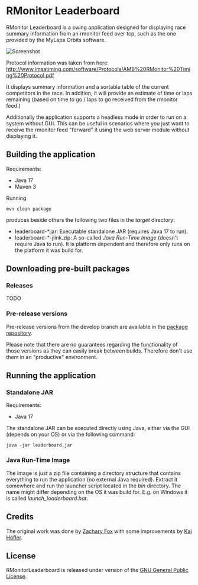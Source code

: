 RMonitor Leaderboard
====================

RMonitor Leaderboard is a swing application designed for displaying race summary information from an rmonitor feed over
tcp, such as the one provided by the MyLaps Orbits software.

![Screenshot](/docs/screenshot.png)

Protocol information was taken from here: http://www.imsatiming.com/software/Protocols/AMB%20RMonitor%20Timing%20Protocol.pdf

It displays summary information and a sortable table of the current competitors in the race. In addition, it will
provide an estimate of time or laps remaining (based on time to go / laps to go received from the rmonitor feed.)

Additionally the application supports a headless mode in order to run on a system without GUI. This can be useful in scenarios where you just want to receive the rmonitor feed "forward" it using the web server module without displaying it.

Building the application
------------------------

Requirements:
- Java 17
- Maven 3

Running

```
mvn clean package
```

produces beside others the following two files in the  _target_  directory:

- leaderboard-*.jar: Executable standalone JAR (requires Java 17 to run).
- leaderboard-*-jlink.zip: A so-called  _Java Run-Time Image_  (doesn't require Java to run). It is platform dependent and therefore only runs on the platform it was build for.

Downloading pre-built packages
------------------------------

### Releases

TODO

### Pre-release versions

Pre-release versions from the develop branch are available in the [package repository](https://github.com/bastianpaetzold/RMonitorLeaderboard/packages/1787619/versions).

Please note that there are no guarantees regarding the functionality of those versions as they can easily break between builds. Therefore don't use them in an "productive" environment.

Running the application
------------------------

### Standalone JAR

Requirements:
- Java 17

The standalone JAR can be executed directly using Java, either via the GUI (depends on your OS) or via the following command:

```
java -jar leaderboard.jar
```

### Java Run-Time Image

The image is just a zip file containing a directory structure that contains everything to run the application (no external Java required). Extract it somewhere and run the launcher script located in the  _bin_  directory. The name might differ depending on the OS it was build for. E.g. on Windows it is called  *launch_loaderboard.bat*.

Credits
-------

The original work was done by [Zachary Fox](https://github.com/zacharyfox) with some improvements by [Kai Höfler](https://github.com/kaihoefler).

License
-------

RMonitorLeaderboard is released under version of the [GNU General Public License](https://www.gnu.org/licenses/gpl-3.0.html).
